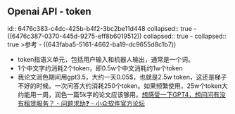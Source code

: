 ## Openai API - token
id:: 6476c383-c4dc-425b-b4f2-3bc2be11d448
collapsed:: true
	- ((6476c387-0370-445d-9275-eff8b6019512))
	  collapsed:: true
		- collapsed:: true
		  >参考
			- ((643faba5-5161-4662-ba19-dc9655d8c1b7))
- token指语义单元，包括用户输入和机器人输出，通常是一个词。
- 1个中文字约消耗2个token，即0.5w个中文消耗约1w个token
- 我论文润色期间用gpt3.5，大约一天0.05$，也就是2.5w token，这还是梯子不好的时候。一次问答大约消耗250个token。如果频繁使用，25w个token大约能用一周，润色一篇5k字的论文应该够用。[想感受一下GPT4，想问问有没有租赁服务？ - 问题求助❓ - 小众软件官方论坛](https://meta.appinn.net/t/topic/41978/3)